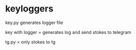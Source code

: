 # keyloggers

key.py generates logger file

key with logger = generates log and send stokes to telegram

tg.py = only stokes to tg 
